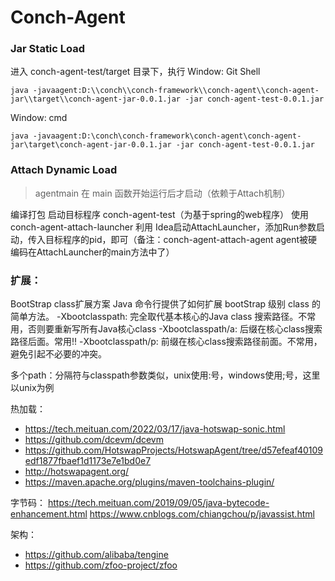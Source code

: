 # Conch-Agent

### Jar Static Load
进入 conch-agent-test/target 目录下，执行
Window: Git Shell
```shell
java -javaagent:D:\\conch\\conch-framework\\conch-agent\\conch-agent-jar\\target\\conch-agent-jar-0.0.1.jar -jar conch-agent-test-0.0.1.jar
```
Window: cmd
```shell
java -javaagent:D:\conch\conch-framework\conch-agent\conch-agent-jar\target\conch-agent-jar-0.0.1.jar -jar conch-agent-test-0.0.1.jar
```

### Attach Dynamic Load
> agentmain 在 main 函数开始运行后才启动（依赖于Attach机制）

编译打包
启动目标程序 conch-agent-test（为基于spring的web程序）
使用conch-agent-attach-launcher 利用 Idea启动AttachLauncher，添加Run参数启动，传入目标程序的pid，即可（备注：conch-agent-attach-agent agent被硬编码在AttachLauncher的main方法中了）

### 扩展：
BootStrap class扩展方案
Java 命令行提供了如何扩展 bootStrap 级别 class 的简单方法。
-Xbootclasspath: 完全取代基本核心的Java class 搜索路径。不常用，否则要重新写所有Java核心class
-Xbootclasspath/a: 后缀在核心class搜索路径后面。常用!!
-Xbootclasspath/p: 前缀在核心class搜索路径前面。不常用，避免引起不必要的冲突。

多个path：分隔符与classpath参数类似，unix使用:号，windows使用;号，这里以unix为例

热加载：
- https://tech.meituan.com/2022/03/17/java-hotswap-sonic.html
- https://github.com/dcevm/dcevm
- https://github.com/HotswapProjects/HotswapAgent/tree/d57efeaf40109edf1877fbaef1d1173e7e1bd0e7
- http://hotswapagent.org/
- https://maven.apache.org/plugins/maven-toolchains-plugin/

字节码：
https://tech.meituan.com/2019/09/05/java-bytecode-enhancement.html
https://www.cnblogs.com/chiangchou/p/javassist.html

架构：
- https://github.com/alibaba/tengine
- https://github.com/zfoo-project/zfoo


